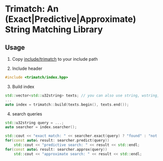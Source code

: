# Trimatch: An (Exact|Predictive|Approximate) String Matching Library

## Usage

1. Copy [include/trimatch](include/trimatch) to your include path

2. Include header
```c++
#include <trimatch/index.hpp>
```

3. Build index
```c++
std::vector<std::u32string> texts; // you can also use string, wstring, u16string, etc.
...
auto index = trimatch::build(texts.begin(), texts.end());
```

4. search queries
```c++
std::u32string query = ...;
auto searcher = index.searcher();

std::cout << "exact match: " << searcher.exact(query) ? "found" : "not found" << std::endl;
for(const auto& result: searcher.predict(query))
	std::cout << "predictive search: " << result << std::endl;
for(const auto& result: searcher.approx(query))
	std::cout << "approximate search: " << result << std::endl;
```
